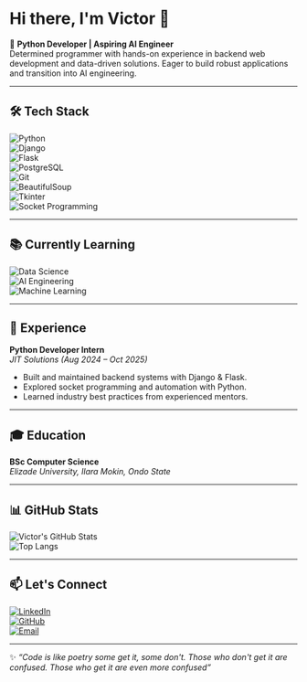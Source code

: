 # Hi there, I'm Victor 👋  

🚀 **Python Developer | Aspiring AI Engineer**  
Determined programmer with hands-on experience in backend web development and data-driven solutions. Eager to build robust applications and transition into AI engineering.  

---

## 🛠️ Tech Stack  
![Python](https://img.shields.io/badge/Python-3776AB?style=for-the-badge&logo=python&logoColor=white)  
![Django](https://img.shields.io/badge/Django-092E20?style=for-the-badge&logo=django&logoColor=white)  
![Flask](https://img.shields.io/badge/Flask-000000?style=for-the-badge&logo=flask&logoColor=white)  
![PostgreSQL](https://img.shields.io/badge/PostgreSQL-336791?style=for-the-badge&logo=postgresql&logoColor=white)  
![Git](https://img.shields.io/badge/Git-F05032?style=for-the-badge&logo=git&logoColor=white)  
![BeautifulSoup](https://img.shields.io/badge/BeautifulSoup-4B8BBE?style=for-the-badge&logo=python&logoColor=white)  
![Tkinter](https://img.shields.io/badge/Tkinter-FFD43B?style=for-the-badge&logo=python&logoColor=black)  
![Socket Programming](https://img.shields.io/badge/Socket%20Programming-FF6F00?style=for-the-badge&logo=python&logoColor=white)  

---

## 📚 Currently Learning  
![Data Science](https://img.shields.io/badge/Data%20Science-FF6F00?style=for-the-badge&logo=python&logoColor=white)  
![AI Engineering](https://img.shields.io/badge/AI%20Engineering-5D3FD3?style=for-the-badge&logo=tensorflow&logoColor=white)  
![Machine Learning](https://img.shields.io/badge/Machine%20Learning-0A66C2?style=for-the-badge&logo=scikitlearn&logoColor=white)  

---

## 💼 Experience  
**Python Developer Intern**  
*JIT Solutions (Aug 2024 – Oct 2025)*  
- Built and maintained backend systems with Django & Flask.  
- Explored socket programming and automation with Python.  
- Learned industry best practices from experienced mentors.  

---

## 🎓 Education  
**BSc Computer Science**  
*Elizade University, Ilara Mokin, Ondo State*  

---

## 📊 GitHub Stats  
![Victor's GitHub Stats](https://github-readme-stats.vercel.app/api?username=Akinfiresoye-Victor&show_icons=true&theme=radical)  
![Top Langs](https://github-readme-stats.vercel.app/api/top-langs/?username=Akinfiresoye-Victor&layout=compact&theme=radical)  

---

## 📫 Let's Connect  
[![LinkedIn](https://img.shields.io/badge/LinkedIn-0A66C2?style=for-the-badge&logo=linkedin&logoColor=white)](https://www.linkedin.com/in/victor-akinfiresoye-bb2210337)  
[![GitHub](https://img.shields.io/badge/GitHub-181717?style=for-the-badge&logo=github&logoColor=white)](https://github.com/Akinfiresoye-Victor)  
[![Email](https://img.shields.io/badge/Email-D14836?style=for-the-badge&logo=gmail&logoColor=white)](mailto:victorakinfiresoye30@gmail.com)  

---

✨ *“Code is like poetry some get it, some don't. Those who don't get it are confused. Those who get it are even more confused”*  
